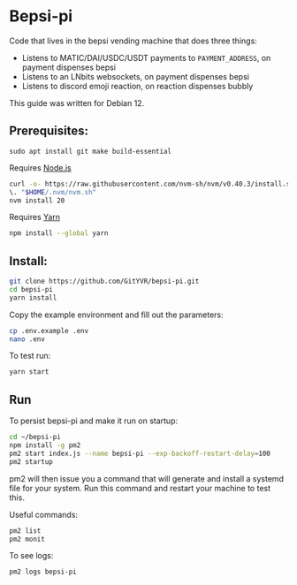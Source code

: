 # Bepsi-pi

Code that lives in the bepsi vending machine that does three things:

- Listens to MATIC/DAI/USDC/USDT payments to `PAYMENT_ADDRESS`, on payment dispenses bepsi
- Listens to an LNbits websockets, on payment dispenses bepsi
- Listens to discord emoji reaction, on reaction dispenses bubbly

This guide was written for Debian 12.

## Prerequisites:

`sudo apt install git make build-essential`

Requires [Node.js](https://nodejs.org/en/download)

```bash
curl -o- https://raw.githubusercontent.com/nvm-sh/nvm/v0.40.3/install.sh | bash
\. "$HOME/.nvm/nvm.sh"
nvm install 20
```

Requires [Yarn](https://classic.yarnpkg.com/lang/en/docs/install/#debian-stable)

```bash
npm install --global yarn
```

## Install:

```bash
git clone https://github.com/GitYVR/bepsi-pi.git
cd bepsi-pi
yarn install
```

Copy the example environment and fill out the parameters:

```bash
cp .env.example .env
nano .env
```

To test run:

```bash
yarn start
```

## Run

To persist bepsi-pi and make it run on startup:

```bash
cd ~/bepsi-pi
npm install -g pm2
pm2 start index.js --name bepsi-pi --exp-backoff-restart-delay=100
pm2 startup
```

pm2 will then issue you a command that will generate and install a systemd file for your system. Run this command and restart your machine to test this.

Useful commands:

```bash
pm2 list
pm2 monit
```

To see logs:

```bash
pm2 logs bepsi-pi
```

